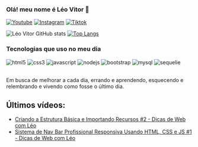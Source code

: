 ### Olá! meu nome é Léo Vitor 👋

[![Youtube](https://img.shields.io/badge/YouTube-FF0000?style=for-the-badge&logo=youtube&logoColor=white)](https://www.youtube.com/@euleovitor_dev)
[![Instagram](https://img.shields.io/badge/Instagram-E4405F?style=for-the-badge&logo=instagram&logoColor=white)](https://www.instagram.com/euleovitor_dev)
[![Tiktok](https://img.shields.io/badge/TikTok-000000?style=for-the-badge&logo=tiktok&logoColor=white)](https://devleov.com)

![Léo Vitor GitHub stats](https://github-readme-stats.vercel.app/api?username=devleov&show_icons=true&theme=dracula&locale=pt-br)
[![Top Langs](https://github-readme-stats.vercel.app/api/top-langs/?username=devleov&locale=pt-br)](https://github.com/anuraghazra/github-readme-stats)

### Tecnologias que uso no meu dia
<div style="display: inline_block">
    <img align="center" alt="html5" src="https://img.shields.io/badge/HTML5-E34F26?style=for-the-badge&logo=html5&logoColor=white">
    <img align="center" alt="css3" src="https://img.shields.io/badge/CSS3-1572B6?style=for-the-badge&logo=css3&logoColor=white">
    <img align="center" alt="javascript" src="https://img.shields.io/badge/JavaScript-323330?style=for-the-badge&logo=javascript&logoColor=white">
    <img align="center" alt="nodejs" src="https://img.shields.io/badge/Node.js-43853D?style=for-the-badge&logo=node.js&logoColor=white">
    <img align="center" alt="bootstrap" src="https://img.shields.io/badge/Bootstrap-563D7C?style=for-the-badge&logo=bootstrap&logoColor=white">
    <img align="center" alt="mysql" src="https://img.shields.io/badge/MySQL-00000F?style=for-the-badge&logo=mysql&logoColor=white">
    <img align="center" alt="sequelie" src="https://img.shields.io/badge/sequelize-323330?style=for-the-badge&logo=sequelize&logoColor=blue">
</div><br>

Em busca de melhorar a cada dia, errando e aprendendo, esquecendo e relembrando e vivendo como fosse o último dia.

## Últimos vídeos:
- [Criando a Estrutura Básica e Importando Recursos #2 - Dicas de Web com Léo](https://youtu.be/Yz3GDG2Ch10?si=VHqZKWFOoCDR42BV)<br/>
- [Sistema de Nav Bar Profissional Responsiva Usando HTML, CSS e JS #1 - Dicas de Web com Léo](https://youtu.be/WvGt-jtuoVo?si=hC4Z3qLqB0-GmDbS)<br/>
